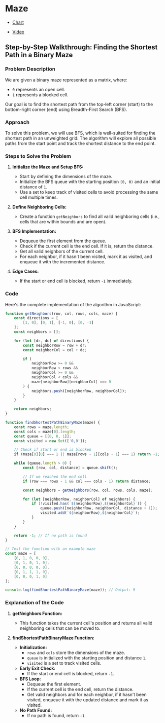 # Maze

* [Chart](https://lucid.app/lucidchart/3302c30a-e75a-4ef1-b4b4-8f1de4ce44cd/edit?viewport_loc=-166%2C-89%2C1919%2C1115%2C0_0&invitationId=inv_05601feb-767a-4a36-a5fc-d376483c53db)

* [Video](https://vimeo.com/954414731/462dbea039?share=copy)

## Step-by-Step Walkthrough: Finding the Shortest Path in a Binary Maze

### Problem Description

We are given a binary maze represented as a matrix, where:
- `0` represents an open cell.
- `1` represents a blocked cell.

Our goal is to find the shortest path from the top-left corner (start) to the bottom-right corner (end) using Breadth-First Search (BFS).

### Approach

To solve this problem, we will use BFS, which is well-suited for finding the shortest path in an unweighted grid. The algorithm will explore all possible paths from the start point and track the shortest distance to the end point.

### Steps to Solve the Problem

1. **Initialize the Maze and Setup BFS:**
    - Start by defining the dimensions of the maze.
    - Initialize the BFS queue with the starting position `(0, 0)` and an initial distance of `1`.
    - Use a set to keep track of visited cells to avoid processing the same cell multiple times.

2. **Define Neighboring Cells:**
    - Create a function `getNeighbors` to find all valid neighboring cells (i.e., cells that are within bounds and are open).

3. **BFS Implementation:**
    - Dequeue the first element from the queue.
    - Check if the current cell is the end cell. If it is, return the distance.
    - Get all valid neighbors of the current cell.
    - For each neighbor, if it hasn't been visited, mark it as visited, and enqueue it with the incremented distance.

4. **Edge Cases:**
    - If the start or end cell is blocked, return `-1` immediately.

### Code

Here's the complete implementation of the algorithm in JavaScript:

```javascript
function getNeighbors(row, col, rows, cols, maze) {
    const directions = [
        [1, 0], [0, 1], [-1, 0], [0, -1]
    ];
    const neighbors = [];

    for (let [dr, dc] of directions) {
        const neighborRow = row + dr;
        const neighborCol = col + dc;

        if (
            neighborRow >= 0 &&
            neighborRow < rows &&
            neighborCol >= 0 &&
            neighborCol < cols &&
            maze[neighborRow][neighborCol] === 0
        ) {
            neighbors.push([neighborRow, neighborCol]);
        }
    }

    return neighbors;
}

function findShortestPathBinaryMaze(maze) {
    const rows = maze.length;
    const cols = maze[0].length;
    const queue = [[0, 0, 1]];
    const visited = new Set(['0,0']);

    // Check if start or end is blocked
    if (maze[0][0] === 1 || maze[rows - 1][cols - 1] === 1) return -1;

    while (queue.length > 0) {
        const [row, col, distance] = queue.shift();

        // If we reached the end cell
        if (row === rows - 1 && col === cols - 1) return distance;

        const neighbors = getNeighbors(row, col, rows, cols, maze);

        for (let [neighborRow, neighborCol] of neighbors) {
            if (!visited.has(`${neighborRow},${neighborCol}`)) {
                queue.push([neighborRow, neighborCol, distance + 1]);
                visited.add(`${neighborRow},${neighborCol}`);
            }
        }
    }

    return -1; // If no path is found
}

// Test the function with an example maze
const maze = [
    [0, 1, 0, 0, 0],
    [0, 1, 0, 1, 0],
    [0, 0, 0, 0, 0],
    [0, 1, 1, 1, 0],
    [0, 0, 0, 1, 0]
];

console.log(findShortestPathBinaryMaze(maze)); // Output: 9
```

### Explanation of the Code

1. **getNeighbors Function:**
    - This function takes the current cell's position and returns all valid neighboring cells that can be moved to.

2. **findShortestPathBinaryMaze Function:**
    - **Initialization:**
        - `rows` and `cols` store the dimensions of the maze.
        - `queue` is initialized with the starting position and distance `1`.
        - `visited` is a set to track visited cells.
    - **Early Exit Check:**
        - If the start or end cell is blocked, return `-1`.
    - **BFS Loop:**
        - Dequeue the first element.
        - If the current cell is the end cell, return the distance.
        - Get valid neighbors and for each neighbor, if it hasn't been visited, enqueue it with the updated distance and mark it as visited.
    - **No Path Found:**
        - If no path is found, return `-1`.
